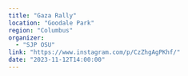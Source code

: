 ```yaml
---
title: "Gaza Rally"
location: "Goodale Park"
region: "Columbus"
organizer:
  - "SJP OSU"
link: "https://www.instagram.com/p/CzZhgAgPKhf/"
date: "2023-11-12T14:00:00"
---
```

